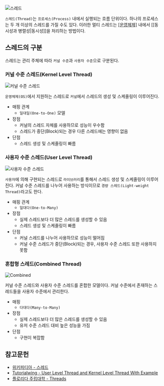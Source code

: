 ![스레드](https://upload.wikimedia.org/wikipedia/commons/thumb/a/a5/Multithreaded_process.svg/220px-Multithreaded_process.svg.png)

`스레드(Thread)`는 `프로세스(Process)` 내에서 실행되는 흐름 단위이다. 하나의 프로세스는 두 개 이상의 스레드를 가질 수도 있다. 이러한 멀티 스레드는 [[운영체제]](OS) 내에서 [[동시성과 병렬성|동시성]]을 처리하는 방법이다.

스레드의 구분
---

스레드는 관리 주체에 따라 `커널 수준`과 `사용자 수준`으로 구분된다.

### 커널 수준 스레드(Kernel Level Thread)

![커널 수준 스레드](https://i0.wp.com/tutorialwing.com/wp-content/uploads/2018/09/tutorialwing-os-kernel-thread.png?w=412&ssl=1)

`운영체제(OS)`에서 지원하는 스레드로 `커널`에서 스레드의 생성 및 스케줄링이 이루어진다.

- 매핑 관계
	- `일대일(One-to-One)` 모델
- 장점
	- 커널의 스레드 자체를 사용하므로 성능이 우수함
	- 스레드가 중단(Block)되는 경우 다른 스레드에는 영향이 없음
- 단점
	- 스레드 생성 및 스케줄링이 빠름

### 사용자 수준 스레드(User Level Thread)

![사용자 수준 스레드](https://i0.wp.com/tutorialwing.com/wp-content/uploads/2018/09/tutorialwing-os-user-thread.png?w=428&ssl=1)

`사용자`에 의해 구현되는 스레드로 `라이브러리`를 통해서 스레드 생성 및 스케줄링이 이루어진다. 커널 수준 스레드를 나누어 사용하는 방식이므로 `경량 스레드(Light-weight Thread)`라고도 한다.

- 매핑 관계
	- `일대다(One-to-Many)`
- 장점
	- 실제 스레드보다 더 많은 스레드를 생성할 수 있음
	- 스레드 생성 및 스케줄링이 빠름
- 단점
	- 커널 스레드를 나누어 사용하므로 성능이 떨어짐
	- 커널 수준 스레드가 중단(Block)되는 경우, 사용자 수준 스레드 또한 사용하지 못함

### 혼합형 스레드(Combined Thread)

![Combined](https://www.cs.fsu.edu/~baker/opsys/notes/graphics/F4-6.jpg)

커널 수준 스레드와 사용자 수준 스레드를 혼합한 모델이다. 커널 수준에서 존재하는 스레드들을 사용자 수준에서 관리한다.

- 매핑
	- `다대다(Many-to-Many)`
- 장점
	- 실제 스레드보다 더 많은 스레드를 생성할 수 있음
	- 유저 수준 스레드 대비 높은 성능을 가짐
- 단점
  - 구현이 복잡함

참고문헌
---

- [위키피디아 - 스레드](https://ko.wikipedia.org/wiki/스레드_(컴퓨팅))
- [Tutorialwing - User Level Thread and Kernel Level Thread With Example](https://tutorialwing.com/user-level-thread-and-kernel-level-thread-with-example/)
- [플로리다 주립대학 - Threads](https://www.cs.fsu.edu/~baker/opsys/notes/threads.html)


